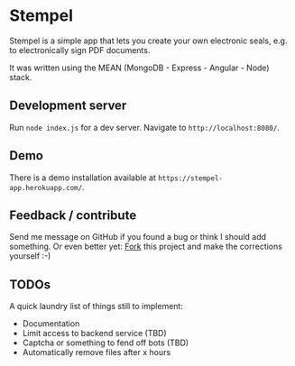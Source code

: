 # Stempel

Stempel is a simple app that lets you create your own electronic seals, e.g. to electronically sign PDF documents.

It was written using the MEAN (MongoDB - Express - Angular - Node) stack.


## Development server

Run `node index.js` for a dev server. Navigate to `http://localhost:8080/`.


## Demo

There is a demo installation available at `https://stempel-app.herokuapp.com/`.


## Feedback / contribute

Send me message on GitHub if you found a bug or think I should add something. Or even better yet: [Fork](https://help.github.com/articles/fork-a-repo) this project and make the corrections yourself :-)


## TODOs

A quick laundry list of things still to implement:

* Documentation
* Limit access to backend service (TBD)
* Captcha or something to fend off bots (TBD)
* Automatically remove files after x hours
